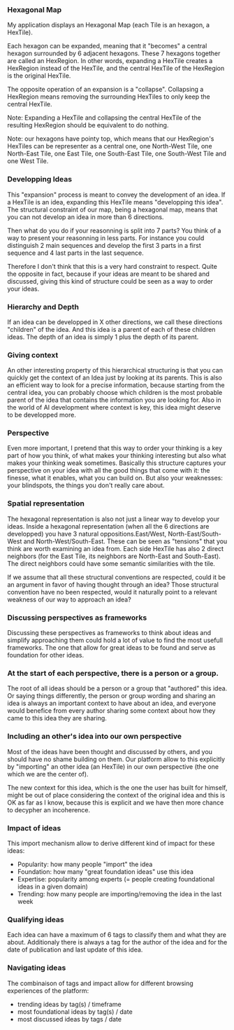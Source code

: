 ### Hexagonal Map

My application displays an Hexagonal Map (each Tile is an hexagon, a HexTile).

Each hexagon can be expanded, meaning that it "becomes" a central hexagon surrounded by 6 adjacent hexagons. These 7 hexagons together are called an HexRegion. In other words, expanding a HexTile creates a HexRegion instead of the HexTile, and the central HexTile of the HexRegion is the original HexTile.

The opposite operation of an expansion is a "collapse". Collapsing a HexRegion means removing the surrounding HexTiles to only keep the central HexTile.

Note: Expanding a HexTile and collapsing the central HexTile of the resulting HexRegion should be equivalent to do nothing.

Note: our hexagons have pointy top, which means that our HexRegion's HexTiles can be representer as a central one, one North-West Tile, one North-East Tile, one East Tile, one South-East Tile, one South-West Tile and one West Tile.

### Developping Ideas

This "expansion" process is meant to convey the development of an idea. If a HexTile is an idea, expanding this HexTile means "developping this idea". The structural constraint of our map, being a hexagonal map, means that you can not develop an idea in more than 6 directions.

Then what do you do if your reasonning is split into 7 parts? You think of a way to present your reasonning in less parts. For instance you could distinguish 2 main sequences and develop the first 3 parts in a first sequence and 4 last parts in the last sequence.

Therefore I don't think that this is a very hard constraint to respect. Quite the opposite in fact, because if your ideas are meant to be shared and discussed, giving this kind of structure could be seen as a way to order your ideas.

### Hierarchy and Depth

If an idea can be developped in X other directions, we call these directions "children" of the idea. And this idea is a parent of each of these children ideas. The depth of an idea is simply 1 plus the depth of its parent.

### Giving context

An other interesting property of this hierarchical structuring is that you can quickly get the context of an Idea just by looking at its parents. This is also an efficient way to look for a precise information, because starting from the central idea, you can probably choose which children is the most probable parent of the idea that contains the information you are looking for. Also in the world of AI development where context is key, this idea might deserve to be developped more.

### Perspective

Even more important, I pretend that this way to order your thinking is a key part of how you think, of what makes your thinking interesting but also what makes your thinking weak sometimes. Basically this structure captures your perspective on your idea with all the good things that come with it: the finesse, what it enables, what you can build on. But also your weaknesses: your blindspots, the things you don't really care about.

### Spatial representation

The hexagonal representation is also not just a linear way to develop your ideas. Inside a hexagonal representation (when all the 6 directions are developped) you have 3 natural oppositions.East/West, North-East/South-West and North-West/South-East. These can be seen as "tensions" that you think are worth examining an idea from. Each side HexTile has also 2 direct neighbors (for the East Tile, its neighbors are North-East and South-East). The direct neighbors could have some semantic similarities with the tile.

If we assume that all these structural conventions are respected, could it be an argument in favor of having thought through an idea? Those structural convention have no been respected, would it naturally point to a relevant weakness of our way to approach an idea?

### Discussing perspectives as frameworks

Discussing these perspectives as frameworks to think about ideas and simplify approaching them could hold a lot of value to find the most usefull frameworks. The one that allow for great ideas to be found and serve as foundation for other ideas.

### At the start of each perspective, there is a person or a group.

The root of all ideas should be a person or a group that "authored" this idea. Or saying things differently, the person or group wording and sharing an idea is always an important context to have about an idea, and everyone would benefice from every author sharing some context about how they came to this idea they are sharing.

### Including an other's idea into our own perspective

Most of the ideas have been thought and discussed by others, and you should have no shame building on them. Our platform allow to this explicitly by "importing" an other idea (an HexTile) in our own perspective (the one which we are the center of).

The new context for this idea, which is the one the user has built for himself, might be out of place considering the context of the original idea and this is OK as far as I know, because this is explicit and we have then more chance to decypher an incoherence.

### Impact of ideas

This import mechanism allow to derive different kind of impact for these ideas:

- Popularity: how many people "import" the idea
- Foundation: how many "great foundation ideas" use this idea
- Expertise: popularity among experts (= people creating foundational ideas in a given domain)
- Trending: how many people are importing/removing the idea in the last week

### Qualifying ideas

Each idea can have a maximum of 6 tags to classify them and what they are about. Additionaly there is always a tag for the author of the idea and for the date of publication and last update of this idea.

### Navigating ideas

The combinaison of tags and impact allow for different browsing experiences of the platform:

- trending ideas by tag(s) / timeframe
- most foundational ideas by tag(s) / date
- most discussed ideas by tags / date
